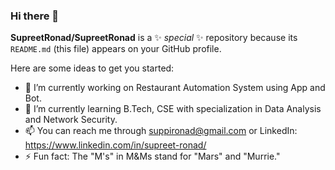 ### Hi there 👋

**SupreetRonad/SupreetRonad** is a ✨ _special_ ✨ repository because its `README.md` (this file) appears on your GitHub profile.

Here are some ideas to get you started:

- 🔭 I’m currently working on Restaurant Automation System using App and Bot.
- 🌱 I’m currently learning B.Tech, CSE with specialization in Data Analysis and Network Security.
- 📫 You can reach me through suppironad@gmail.com or LinkedIn: https://www.linkedin.com/in/supreet-ronad/
- ⚡ Fun fact: The "M's" in M&Ms stand for "Mars" and "Murrie."


